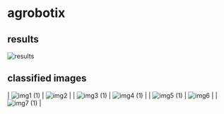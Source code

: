 # agrobotix
## results
![results](https://github.com/user-attachments/assets/90fd6183-2bac-4b32-89b3-35b89d827052)
## classified images
| ![img1 (1)](https://github.com/user-attachments/assets/544233ee-9289-43aa-9756-64dac3434dc7)      |   ![img2](https://github.com/user-attachments/assets/bc1f4e52-0481-4af4-8a27-f67d92baedea)
    |
|   ![img3 (1)](https://github.com/user-attachments/assets/c1911bdd-8d2f-4b53-81ad-e5472a7cb428)
    | ![img4 (1)](https://github.com/user-attachments/assets/8e0f20a0-1b02-4008-97e8-a1b257a0376a)
      |
| ![img5 (1)](https://github.com/user-attachments/assets/f3d79ca0-62d5-46f7-85fb-4dc33d414a12)  | ![img6](https://github.com/user-attachments/assets/4e1dd92c-095e-4239-ba63-75acdcbfee6f)
   |
|  ![img7 (1)](https://github.com/user-attachments/assets/4616dbb6-9037-4576-9483-c2f1cd5facfa)
  |
